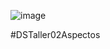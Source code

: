![image](https://user-images.githubusercontent.com/90653375/196804235-28ee142d-969f-4103-b015-4de17bb798f9.png)

#DSTaller02Aspectos
